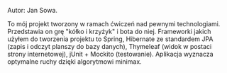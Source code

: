 Autor: Jan Sowa.

To mój projekt tworzony w ramach ćwiczeń nad pewnymi technologiami. Przedstawia on grę "kółko i krzyżyk" i bota do niej. Frameworki jakich użyłem do tworzenia projektu to Spring, Hibernate ze standardem JPA (zapis i odczyt planszy do bazy danych), Thymeleaf (widok w postaci strony internetowej), jUnit + Mockito (testowanie). Aplikacja wyznacza optymalne ruchy dzięki algorytmowi minimax.
